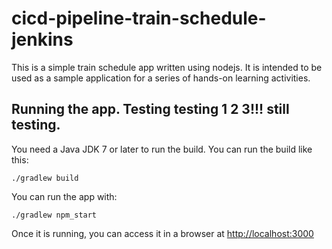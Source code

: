 # cicd-pipeline-train-schedule-jenkins

This is a simple train schedule app written using nodejs. It is intended to be used as a sample application for a series of hands-on learning activities.

## Running the app. Testing testing 1 2 3!!! still testing.

You need a Java JDK 7 or later to run the build. You can run the build like this:

    ./gradlew build

You can run the app with:

    ./gradlew npm_start

Once it is running, you can access it in a browser at [http://localhost:3000](http://localhost:3000)

